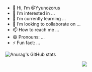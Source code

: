 - 👋 Hi, I’m @Yyunozorus
- 👀 I’m interested in ...
- 🌱 I’m currently learning ...
- 💞️ I’m looking to collaborate on ...
- 📫 How to reach me ...
- 😄 Pronouns: ...
- ⚡ Fun fact: ...


![Anurag's GitHub stats](https://github-readme-stats.vercel.app/api?username=Yyunozorus&show_icons=true&theme=shades-of-purple)

<p align="center">
  <a href="https://skillicons.dev">
    <img src="https://skillicons.dev/icons?i=ableton,apple,figma,ai,git,c,vim," />
  </a>
</p>


<!---
Yyunozorus/Yyunozorus is a ✨ special ✨ repository because its `README.md` (this file) appears on your GitHub profile.
You can click the Preview link to take a look at your changes.
--->
